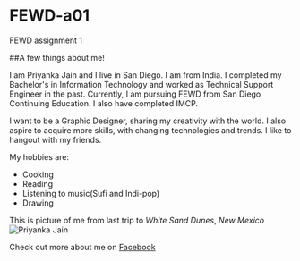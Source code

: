 # FEWD-a01
FEWD assignment 1

##A few things about me!

I am Priyanka Jain and I live in San Diego. I am from India. I completed my Bachelor's in Information Technology and worked as Technical Support Engineer in the past. Currently, I am pursuing FEWD from San Diego Continuing Education. I also have completed IMCP.

I want to be a Graphic Designer, sharing my creativity with the world. I also aspire to acquire more skills, with changing technologies and trends. I like to hangout with my friends.

My hobbies are:
* Cooking
* Reading
* Listening to music(Sufi and Indi-pop)
* Drawing

This is picture of me from last trip to _White Sand Dunes_, _*New Mexico*_
![Priyanka Jain]()

Check out more about me on [Facebook](https://www.facebook.com/prijain228)
